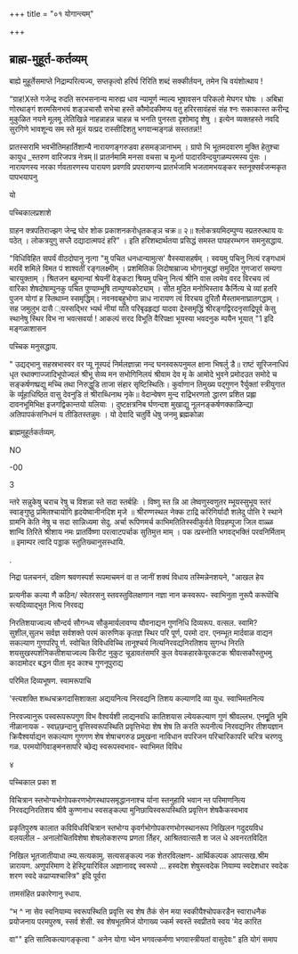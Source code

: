 +++
title = "०१ योगान्त्यम्"

+++
## ब्राह्म-मुहूर्त-कर्तव्यम्

बाह्ये मुहूर्तेसमाप्ते निद्राम्परित्यज्य, सप्तकृत्वो हरिर्घ रिरिति शब्दं सक्कीर्तयन्, तमेन चि वयंशोत्थाय ! 

“ग्राह!Xस्ते गजेन्द्र रुदति सरभसनान्य मारुह्य धाव न्यामूर्ण न्माल्य भूषावसन परिकलो मेघगर घोषः । अबिभ्रा णोरथाङ्गं शरमसिनभयं शङ्ञचासौ सभेचा हस्तॆ कौमोदकीमप्य वतु हरिरसावंहसं संह श्नः सकाकास्त करीन्द्र मुकुळित नयने मूलमू लेतिखिन्ने नाहन्नाहन्न चाहन्न च भनति पुनस्ता दृशोमादृ शेषु । इत्येन व्यक्तहस्ते नवदि सुरगिणे भावशून्य सम स्ते मूलं यत्प्रद रास्सीदिशतु भगवान्मङ्गळं सस्ततन्न!! 

प्रातस्सरामि भवभीतिमहार्तिशान्यै नारायणङ्गरुडवा हसमङ्ञानाभम् । ग्रापो भि भूतमदवारण मुक्ति हेतुश्चा कायुध _स्तरुण वारिजपत्र नेत्रम् II प्रातर्नमामि मनसा वचसा च मूर्ध्ना पादारविन्दयुगळम्परमस्य पुंसः । नारायणस्य नरका र्णवतारणस्य पारायण प्रवणवि प्रपरायणन्य प्रातर्भजामि भजतामभयङ्कर स्तनूक्सर्वजन्मकृत पापभयापनु 

यो 

पच्चिकालप्रशाशे 

ग्राहन क्त्रपतिराज्झग जेन्द्र घोर शोक प्रकाशनकरोधृतकङ्ञ चक्र॥ २॥ श्लोकत्रयमिदम्पुण्य स्प्रतरुत्थाय यः पठेत् । लोकत्रयुगु सप्लै दद्यादात्मपदं हरि” । इति हरिशब्दार्थतया प्रसिद्धं समस्त पापहरम्भगन समनुसद्धाय. 

"विधिविहित सपर्यं वीठदोपानु नृत्गा "मु पचित धनधान्यामुत्स' वैस्स्यासहर्षम् । स्वयमु पचिनु नित्यं रङ्गधामं मरविं शमिले विमत पं शाश्वतीं रङ्गलक्ष्मीम् । प्रशमितिक लिदोषाम्राज्य भोगानुबद्धां समुदित गुणजारां सम्यगा चारयुक्ताम् । श्रितजन बहुमान्यां श्रेयनीं वेङ्कटा श्रियमु पचिनु नित्यं श्रीनि वास त्वमेव वरद विरचय त्वं वारिका शेषदोषाम्पुनकु पचित पुण्याम्भूषि ताम्पुण्यकोट्याम् । सीत मुदित मनोभिस्ताव कैर्नित्य चे व्यां हतरि पुजन योगां ह स्तिथाम्न स्समृद्धिम्। नवनवबहुभोगा न्नाध नारायण त्वं विरचय दुरितौ मैस्तामनाघ्रातगद्धाम् । सह जमुलुभ दासै ्यस्सद्भिर भ्यर्थ नीयां यति परिबृढहृद्यां यादवा द्रेस्समृद्धिं श्रीरङ्गद्विरदनृसाद्रिपूर्व केसु स्थानेषु स्थिर विभ ना भवत्सवर्या ! आकल्पं सरद विभूति वैरिपक्षा भूयस्या भवदनुक म्पयैन भूयात् "1 इदि मङ्गळाशासन 

पच्चिक मनुसद्धाय. 

" उद्यद्भानु सहस्रभास्वर वर प्यू नूस्पदं निर्मलज्ञान्ना नन्द घनस्वरूपनुमल क्षाना भिषर्लु डै॥ राष्टं सूरिजनाधिपं धृत रथाक्गाज्जादिभूपोज्वलं श्रीभू सेव्य मन सभोगिनिलयं श्रीवाम देव मृ के आमोदे भुवने प्रमोदउत समोदे च सङ्कर्षणष्प्रद्यु मच्चि तथा निरुद्धुडि ताजा संहार सृष्टिस्थितिः। कुर्वाणान तिमुख्य पद्गुणन रैर्युक्तां स्त्रीयुगात कॆ र्व्यूहाधिष्ठित वासु देवनुडि तं श्रीराब्धिनाथ नृके॥ वेदान्वेषण मुन्द राद्रिभरणतो द्धारण प्रशित प्रह्ला दावनभूमिभिक्ष इजगद्विकान्तयो यलियाः । दुष्टक्षत्रनिब र्घणन्दश मुखाद्यु नूलनङ्कर्षणक्काळिन्द्या अतिपापकंसनिधनं य तीडितस्तन्नुमः । यो देवादि चतुर्वि धेषु जनमु ब्रह्मकोळा 

ब्राह्ममुहूर्तकर्तव्यम्. 

NO 

-00 

3 

न्तरे सन्नुकेषु चराच रेषु च विशन्ना स्ते सदा स्तर्बहिः । विष्णु स्त न्नि आ लेष्वणुस्वणुतर म्भूयस्सुभूय स्तरं स्वाङ्गुष्ठु प्रमितश्चायोगि हृदयेष्वानीनदिश मृजे ॥ श्रीरण्णस्थल नेक्क टाद्रि करिगिर्यादौ शलेदु पोत्ति रे स्थाने ग्रामनि केति नेषु च सदा सान्निध्यमा सेदु. अर्चा रूपिणमर्च काभिमतितिस्स्वीकुर्वते विग्रहम्पूजा जिल वाळ्ळ शान्वि तिरिते श्रीशाय नमः प्रातर्विष्णा परत्वाटपर्चाक सुतिमुत्त माम् । पक त्प्रस्नोति भगवद्भक्तिं परवनिर्मिताम् ॥ इमाम्पर त्वादि पड्डाक स्तुतिख्चानुसस्धायि. 

. 

निद्रा पलचननं, दक्षिण श्रवणस्पर्श रूपमाचमनं वा त जानीं शक्यं विधाय तस्मिन्नेनशयने, "आखल हेय 

प्रत्यनीक कल्या णै कठिन/ स्वेतरसनु स्तवस्तुविलक्षणान नज्ञा नान कस्वरूप- स्वाभिनुता नुरूपै करूपॊचि स्त्यदिव्याद्भुत नित्य निरवद्य 

निरतिशयाज्वल्य सौन्दर्य सौगन्ध्य सौकुमार्यलावण्य यौवनाद्यन गुणनिधि दिव्यरूप. वत्सल. स्वामि? सुशील,सुलभ सर्वज्ञ सर्वशक्ते परमं कारुणिक कृतज्ञ स्थिर परि पूर्ण, परमो दार. एनम्भूत मार्दवाळ वाद्यन सकल्याण गुणपरिपू र्ण. स्वोचित विविधविच्चि तानूश्चर्य नित्यनिरवद्यनिरतिशय सुगन्ध निरति शयसुखस्पर्शनिकतीशयाज्वल्य किरीट नुकुट चूडावतंसमरि कुल वेयकहारकेयूरकटक श्रीवत्सकौस्तुभमु कादामोदर बद्धन पीता मृद काश्च गुणनूपुराद्य 

परिमित दिव्यभूषण. स्वामरूपाचि 

'स्त्यशक्ति शब्धचक्रगदासिशाक्ला अद्ययनित्य निरवद्यनि तिशय कल्याणदि व्या युध. स्वाभिमतनित्य 

निरवज्यानुरू पस्वरूपरूपगुण विभ वैश्वर्यशी लाद्यनवधि कातिशयास ल्येयकल्याण गुणं श्रीवल्लभ. एनमूृति भूमि नीळानायक - स्वछ्छन्दानु वृत्तिस्वरूपस्थिति प्रवृत्तिभेदा शेष शेष ति करति रूपनीत्य निरवद्यनिर तीशयज्ञान क्रियैश्वर्याद्यन सकल्याण गुणगण शेष शेषाचगरुड प्रमुखना नाविधान वपरिजन परिचारिकापरि चरित्र चरणयु गळ. परमयोगिवाङ्मनसापरि च्छेद्य स्वरूपस्वभाव- स्वाभिमत विविध 

४ 

पच्चिकाल प्रका श 

विचित्रान स्तभोग्यभोगोपकरणभोगस्थापसमृद्धाननाश्च र्याना स्तनुहावि भवान न्त परिमाणनित्य निरवद्यनिरतिशय श्रीवै कुण्णनाध स्वसङ्कल्पा मुनिछायिस्वरूपस्थिति प्रवृत्तिन शेषकैकस्वभाव 

प्रकृतिपुरुष कालात कविविधविचित्रान स्तभोग्य कृवर्गभोगोपकरणभोगस्थानरूप निखिलन गदुदयविध वलयलील - अनालोचितविशेषा शेषलोकशरण्य प्रणता र्तिहर, आश्रितवात्सलै श जल धे अवनरतविदित 

निखिल भूतजातीयाधा त्म्य.सत्यकामु. सत्यसङ्कल्प नक शेतरविलक्षण- आर्थिकल्पक आपत्सख.श्रीम न्नारायण. अणुपरिमाण दे हेस्ट्रियारिविल अज्ञानावद्द स्वरूपो ... हस्वदेश शेषुस्त्वदेक नियाम्य स्वदेशधार स्वदेक शरण स्वदे कप्राप्यश्चास्त्रि" इदि पूर्वरा 

तामसंहित प्रकारेणानु स्धाय. 

“भ ^ ना सेव स्वनियाम्य स्वरूपस्थिति प्रवृत्ति स्व शेष तैकं सेन मया स्वकीयैश्चोपकरडैन स्वाराधनैक प्रयोजनाय परमपुरुष, स्सर्व शेसी. स्व शेषभूतमिजं योगाख्य ज्कर्म स्वस्तॆ स्वप्रीतये स्वय 'मेद कारित 

वा"" इति सात्विकत्यागङ्कृत्वा " अनेन योगा भ्येन भगवत्कर्मणा भगवास्त्रीयतां वासुदेवः" इति योगं समाप 
